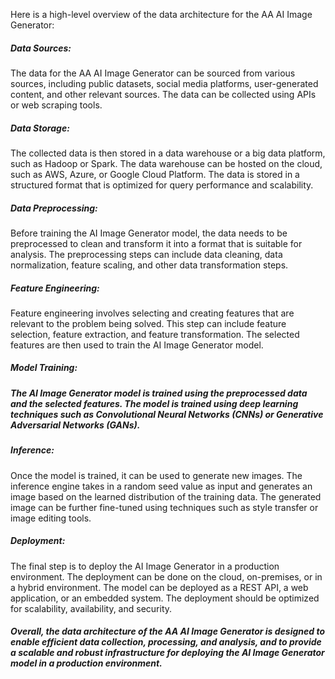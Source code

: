 Here is a high-level overview of the data architecture for the AA AI Image Generator:

##### Data Sources:
The data for the AA AI Image Generator can be sourced from various sources, including public datasets, social media platforms, user-generated content, and other relevant sources. The data can be collected using APIs or web scraping tools.

##### Data Storage:
The collected data is then stored in a data warehouse or a big data platform, such as Hadoop or Spark. The data warehouse can be hosted on the cloud, such as AWS, Azure, or Google Cloud Platform. The data is stored in a structured format that is optimized for query performance and scalability.

##### Data Preprocessing:
Before training the AI Image Generator model, the data needs to be preprocessed to clean and transform it into a format that is suitable for analysis. The preprocessing steps can include data cleaning, data normalization, feature scaling, and other data transformation steps.

##### Feature Engineering:
Feature engineering involves selecting and creating features that are relevant to the problem being solved. This step can include feature selection, feature extraction, and feature transformation. The selected features are then used to train the AI Image Generator model.

##### Model Training:
##### The AI Image Generator model is trained using the preprocessed data and the selected features. The model is trained using deep learning techniques such as Convolutional Neural Networks (CNNs) or Generative Adversarial Networks (GANs).

##### Inference:
Once the model is trained, it can be used to generate new images. The inference engine takes in a random seed value as input and generates an image based on the learned distribution of the training data. The generated image can be further fine-tuned using techniques such as style transfer or image editing tools.

##### Deployment:
The final step is to deploy the AI Image Generator in a production environment. The deployment can be done on the cloud, on-premises, or in a hybrid environment. The model can be deployed as a REST API, a web application, or an embedded system. The deployment should be optimized for scalability, availability, and security.

##### Overall, the data architecture of the AA AI Image Generator is designed to enable efficient data collection, processing, and analysis, and to provide a scalable and robust infrastructure for deploying the AI Image Generator model in a production environment.
